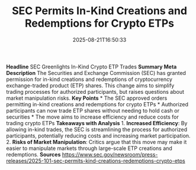 ﻿---
title: "  SEC Permits In-Kind Creations and Redemptions for Crypto ETPs
"
date: "2025-08-21T16:50:33"
category: "Markets"
image: "/images/generated/briefs/2025-08-21/sec-permits-inkind-creations-and-redemptions-for-crypto-et.svg"

summary: ""
slug: "  sec permits inkind creations and redemptions for crypto et"
source_urls:
  - "https://www.sec.gov/newsroom/press-releases/2025-101-sec-permits-kind-creations-redemptions-crypto-etps"
seo:
  title: "  SEC Permits In-Kind Creations and Redemptions for Crypto ETPs
 | Hash n Hedge"
  description: ""
  keywords: ["news", "markets", "brief"]
---
**Headline** SEC Greenlights In-Kind Crypto ETP Trades  **Summary Meta Description** The Securities and Exchange Commission (SEC) has granted permission for in-kind creations and redemptions of cryptocurrency exchange-traded product (ETP) shares. This change aims to simplify trading processes for authorized participants, but raises questions about market manipulation risks.  **Key Points**  * The SEC approved orders permitting in-kind creations and redemptions for crypto ETPs * Authorized participants can now trade ETP shares without needing to hold cash or securities * The move aims to increase efficiency and reduce costs for trading crypto ETPs  **Takeaways with Analysis**  1. **Increased Efficiency**: By allowing in-kind trades, the SEC is streamlining the process for authorized participants, potentially reducing costs and increasing market participation. 2. **Risks of Market Manipulation**: Critics argue that this move may make it easier to manipulate markets through large-scale ETP creations and redemptions.  **Sources** https://www.sec.gov/newsroom/press-releases/2025-101-sec-permits-kind-creations-redemptions-crypto-etps 
